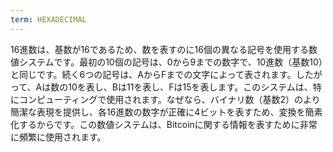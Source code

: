 ```yaml
---
term: HEXADECIMAL
---
```


16進数は、基数が16であるため、数を表すのに16個の異なる記号を使用する数値システムです。最初の10個の記号は、0から9までの数字で、10進数（基数10）と同じです。続く6つの記号は、AからFまでの文字によって表されます。したがって、Aは数の10を表し、Bは11を表し、Fは15を表します。このシステムは、特にコンピューティングで使用されます。なぜなら、バイナリ数（基数2）のより簡潔な表現を提供し、各16進数の数字が正確に4ビットを表すため、変換を簡素化するからです。この数値システムは、Bitcoinに関する情報を表すために非常に頻繁に使用されます。